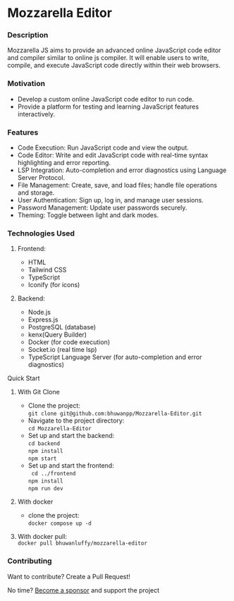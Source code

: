 # Mozzarella Editor

### Description

Mozzarella JS aims to provide an advanced online JavaScript code editor and compiler similar to online js compiler. It will enable users to write, compile, and execute JavaScript code directly within their web browsers.

### Motivation

- Develop a custom online JavaScript code editor to run code.
- Provide a platform for testing and learning JavaScript features interactively.

### Features

- Code Execution: Run JavaScript code and view the output.
- Code Editor: Write and edit JavaScript code with real-time syntax highlighting and error reporting.
- LSP Integration: Auto-completion and error diagnostics using Language Server Protocol.
- File Management: Create, save, and load files; handle file operations and storage.
- User Authentication: Sign up, log in, and manage user sessions.
- Password Management: Update user passwords securely.
- Theming: Toggle between light and dark modes.

### Technologies Used

1. Frontend:

   - HTML
   - Tailwind CSS
   - TypeScript
   - Iconify (for icons)

2. Backend:
   - Node.js
   - Express.js
   - PostgreSQL (database)
   - kenx(Query Builder)
   - Docker (for code execution)
   - Socket.io (real time lsp)
   - TypeScript Language Server (for auto-completion and error diagnostics)

Quick Start

1.  With Git Clone

    - Clone the project:\
      `git clone git@github.com:bhuwanpp/Mozzarella-Editor.git`
    - Navigate to the project directory:\
      `cd Mozzarella-Editor`
    - Set up and start the backend:\
       `cd backend`\
      `npm install`\
      `npm start`
    - Set up and start the frontend:\
      ` cd ../frontend`\
      `npm install`\
      `npm run dev`

2.  With docker

    - clone the project:\
      `docker compose up -d`

3.  With docker pull:\
    `docker pull bhuwanluffy/mozzarella-editor`

### Contributing

Want to contribute? Create a Pull Request!

No time? [Become a sponsor](https://github.com/sponsors/bhuwanpp) and support the project
